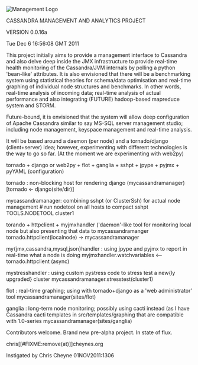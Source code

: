 ![Management Logo](http://i.imgur.com/m6R8Dpng)

CASSANDRA MANAGEMENT AND ANALYTICS PROJECT

VERSION 0.0.16a

Tue Dec  6 16:56:08 GMT 2011

This project initially aims to provide a management interface to Cassandra and also delve
deep inside the JMX infrastructure to provide real-time health monitoring of
the Cassandra/JVM internals by polling a python 'bean-like' attributes.
It is also envisioned that there will be a benchmarking system using statistical theories for schema/data optimisation and
real-time graphing of individual node structures and benchmarks.  In other
words, real-time analysis of incoming data; real-time analysis of actual
performance and also integrating (FUTURE) hadoop-based mapreduce system and
STORM. 

Future-bound, it is envisioned that the system will allow deep configuration
of Apache Cassandra similar to say MS-SQL server management studio; including
node management, keyspace management and real-time analysis.

It will be based around a daemon (per node) and a tornado/django (client+server)
idea; however, experimenting with different technologies is the way to go so
far.  (At the moment we are experimenting with web2py)

tornado + django or web2py + flot + ganglia + sshpt + jpype + pyjmx + pyYAML
(configuration)

tornado : non-blocking host for rendering django (mycassandramanager)
    [tornado <- django(site/dir)]

mycassandramanager: combining sshpt (or ClusterSsh) for actual node management
    # run nodetool on all hosts to compact
    sshpt TOOLS.NODETOOL cluster1 

torando + httpclient + myjmxhandler ('daemon'-like tool for monitoring local
node but also presenting that data to mycassandramanger
    tornado.httpclient(localnode) -> mycassandramanager

my{jmx,cassandra,mysql,json}handler : using jpype and pyjmx to report in real-time what a node is
doing
    myjmxhandler.watchvariables <-- tornado.httpclient (async)


mystresshandler : using custom pystress code to stress test a new{ly upgraded}
cluster
    mycassandramanager.stresstest(cluster1)


flot : real-time graphing; using with tornado+django as a 'web administrator'
tool
    mycassandramanager(sites/flot)


ganglia : long-term node monitoring; possibly using cacti instead (as I have
Cassandra cacti templates in src/templates/graphing that are compatible with
1.0-series
    mycassandramanager(sites/ganglia)

Contributors welcome. Brand new pre-alpha project.  In state of flux.

chris[[#FIXME:remove(at)]]cheynes.org

Instigated by Chris Cheyne 01NOV2011:1306
